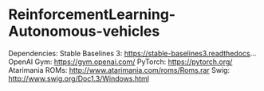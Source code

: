 # ReinforcementLearning-Autonomous-vehicles

Dependencies:
Stable Baselines 3: https://stable-baselines3.readthedocs...
OpenAI Gym: https://gym.openai.com/
PyTorch: https://pytorch.org/
Atarimania ROMs: http://www.atarimania.com/roms/Roms.rar
Swig: http://www.swig.org/Doc1.3/Windows.html
